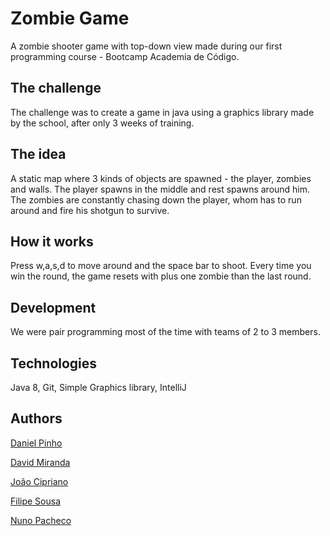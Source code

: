 # Zombie Game

A zombie shooter game with top-down view made during our first programming course - Bootcamp Academia de Código.

## The challenge

The challenge was to create a game in java using a graphics library made by the school, after only 3 weeks of training.

## The idea

A static map where 3 kinds of objects are spawned - the player, zombies and walls. The player spawns in the middle and rest spawns around him. The zombies are constantly chasing down the player, whom has to run around and fire his shotgun to survive.

## How it works

Press w,a,s,d to move around and the space bar to shoot. Every time you win the round, the game resets with plus one zombie than the last round.

## Development

We were pair programming most of the time with teams of 2 to 3 members.

## Technologies

Java 8, Git, Simple Graphics library, IntelliJ

## Authors

[Daniel Pinho](https://www.linkedin.com/in/danielpinho994/)

[David Miranda](https://www.linkedin.com/in/davidmirandasoares/)

[João Cipriano](https://www.linkedin.com/in/joaocccc/)

[Filipe Sousa](https://www.linkedin.com/in/filipebastossousa/)

[Nuno Pacheco](https://www.linkedin.com/in/nuno-afonso-pacheco/)
